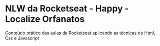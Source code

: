 # NLW da Rocketseat - Happy - Localize Orfanatos

Conteúdo prático das aulas da Rocketseat aplicando as técnicas de Html, Css e Javascript
